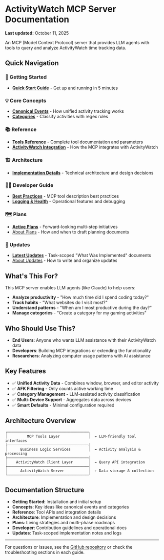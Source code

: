 # ActivityWatch MCP Server Documentation

**Last updated:** October 11, 2025

An MCP (Model Context Protocol) server that provides LLM agents with tools to query and analyze ActivityWatch time tracking data.

## Quick Navigation

### 🚀 Getting Started
- [**Quick Start Guide**](getting-started/quickstart.md) - Get up and running in 5 minutes

### 💡 Core Concepts
- [**Canonical Events**](concepts/canonical-events.md) - How unified activity tracking works
- [**Categories**](concepts/categories.md) - Classify activities with regex rules

### 📚 Reference
- [**Tools Reference**](reference/tools.md) - Complete tool documentation and parameters
- [**ActivityWatch Integration**](reference/activitywatch-integration.md) - How the MCP integrates with ActivityWatch

### 🏗️ Architecture
- [**Implementation Details**](architecture/implementation.md) - Technical architecture and design decisions

### 👩‍💻 Developer Guide
- [**Best Practices**](developer/best-practices.md) - MCP tool description best practices
- [**Logging & Health**](developer/logging-and-health.md) - Operational features and debugging

### 🗺️ Plans
- [**Active Plans**](plans/index.md) - Forward-looking multi-step initiatives
- [About Plans](plans/README.md) - How and when to draft planning documents

### 📝 Updates
- [**Latest Updates**](updates/index.md) - Task-scoped "What Was Implemented" documents
- [About Updates](updates/README.md) - How to write and organize updates

## What's This For?

This MCP server enables LLM agents (like Claude) to help users:
- **Analyze productivity** - "How much time did I spend coding today?"
- **Track habits** - "What websites do I visit most?"
- **Understand patterns** - "When am I most productive during the day?"
- **Manage categories** - "Create a category for my gaming activities"

## Who Should Use This?

- **End Users**: Anyone who wants LLM assistance with their ActivityWatch data
- **Developers**: Building MCP integrations or extending the functionality
- **Researchers**: Analyzing computer usage patterns with AI assistance

## Key Features

- ✅ **Unified Activity Data** - Combines window, browser, and editor activity
- ✅ **AFK Filtering** - Only counts active working time
- ✅ **Category Management** - LLM-assisted activity classification
- ✅ **Multi-Device Support** - Aggregates data across devices
- ✅ **Smart Defaults** - Minimal configuration required

## Architecture Overview

```
┌─────────────────────────────────────┐
│         MCP Tools Layer             │  ← LLM-friendly tool interfaces
├─────────────────────────────────────┤
│      Business Logic Services        │  ← Activity analysis & processing
├─────────────────────────────────────┤
│    ActivityWatch Client Layer       │  ← Query API integration
├─────────────────────────────────────┤
│      ActivityWatch Server           │  ← Data storage & collection
└─────────────────────────────────────┘
```

## Documentation Structure

- **Getting Started**: Installation and initial setup
- **Concepts**: Key ideas like canonical events and categories
- **Reference**: Tool APIs and integration details
- **Architecture**: Implementation and design decisions
- **Plans**: Living strategies and multi-phase roadmaps
- **Developer**: Contribution guidelines and operational docs
- **Updates**: Task-scoped implementation notes and logs

---

For questions or issues, see the [GitHub repository](https://github.com/auriora/activitywatch-mcp) or check the troubleshooting sections in each guide.
